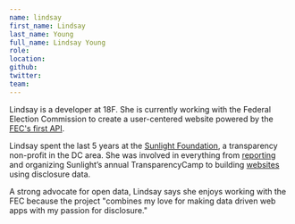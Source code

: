```yaml
---
name: lindsay
first_name: Lindsay
last_name: Young
full_name: Lindsay Young
role:
location:
github:
twitter:
team:
---
```


Lindsay is a developer at 18F. She is currently working with the Federal Election Commission to create a user-centered website powered by the [FEC's first API](https://github.com/18F/openFEC).

Lindsay spent the last 5 years at the [Sunlight Foundation](http://sunlightfoundation.com/), a transparency non-profit in the DC area. She was involved in everything from [reporting](http://sunlightfoundation.com/blog/author/lyoung/) and organizing Sunlight’s annual TransparencyCamp to building [websites](http://foreign.influenceexplorer.com/) using disclosure data.  

A strong advocate for open data, Lindsay says she enjoys working with the FEC because the project "combines my love for making data driven web apps with my passion for disclosure."
